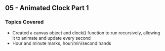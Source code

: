## 05 - Animated Clock Part 1

### Topics Covered

- Created a canvas object and clock() function to run recursively, allowing it to animate and update every second
- Hour and minute marks, hour/min/second hands
